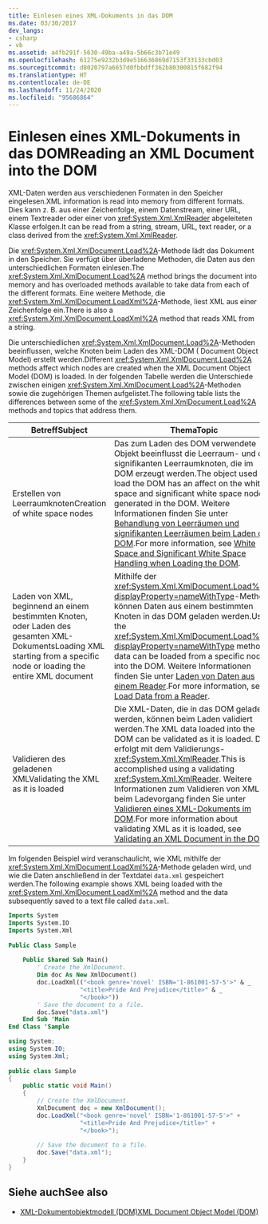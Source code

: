 ```yaml
---
title: Einlesen eines XML-Dokuments in das DOM
ms.date: 03/30/2017
dev_langs:
- csharp
- vb
ms.assetid: a4fb291f-5630-49ba-a49a-5b66c3b71e49
ms.openlocfilehash: 61275e9232b3d9e516636869d7153f33133cbd03
ms.sourcegitcommit: d8020797a6657d0fbbdff362b80300815f682f94
ms.translationtype: HT
ms.contentlocale: de-DE
ms.lasthandoff: 11/24/2020
ms.locfileid: "95686864"
---
```

# <a name="reading-an-xml-document-into-the-dom"></a><span data-ttu-id="031b8-102">Einlesen eines XML-Dokuments in das DOM</span><span class="sxs-lookup"><span data-stu-id="031b8-102">Reading an XML Document into the DOM</span></span>

<span data-ttu-id="031b8-103">XML-Daten werden aus verschiedenen Formaten in den Speicher eingelesen.</span><span class="sxs-lookup"><span data-stu-id="031b8-103">XML information is read into memory from different formats.</span></span> <span data-ttu-id="031b8-104">Dies kann z. B. aus einer Zeichenfolge, einem Datenstream, einer URL, einem Textreader oder einer von <xref:System.Xml.XmlReader> abgeleiteten Klasse erfolgen.</span><span class="sxs-lookup"><span data-stu-id="031b8-104">It can be read from a string, stream, URL, text reader, or a class derived from the <xref:System.Xml.XmlReader>.</span></span>  
  
 <span data-ttu-id="031b8-105">Die <xref:System.Xml.XmlDocument.Load%2A>-Methode lädt das Dokument in den Speicher. Sie verfügt über überladene Methoden, die Daten aus den unterschiedlichen Formaten einlesen.</span><span class="sxs-lookup"><span data-stu-id="031b8-105">The <xref:System.Xml.XmlDocument.Load%2A> method brings the document into memory and has overloaded methods available to take data from each of the different formats.</span></span> <span data-ttu-id="031b8-106">Eine weitere Methode, die <xref:System.Xml.XmlDocument.LoadXml%2A>-Methode, liest XML aus einer Zeichenfolge ein.</span><span class="sxs-lookup"><span data-stu-id="031b8-106">There is also a <xref:System.Xml.XmlDocument.LoadXml%2A> method that reads XML from a string.</span></span>  
  
 <span data-ttu-id="031b8-107">Die unterschiedlichen <xref:System.Xml.XmlDocument.Load%2A>-Methoden beeinflussen, welche Knoten beim Laden des XML-DOM ( Document Object Model) erstellt werden.</span><span class="sxs-lookup"><span data-stu-id="031b8-107">Different <xref:System.Xml.XmlDocument.Load%2A> methods affect which nodes are created when the XML Document Object Model (DOM) is loaded.</span></span> <span data-ttu-id="031b8-108">In der folgenden Tabelle werden die Unterschiede zwischen einigen <xref:System.Xml.XmlDocument.Load%2A>-Methoden sowie die zugehörigen Themen aufgelistet.</span><span class="sxs-lookup"><span data-stu-id="031b8-108">The following table lists the differences between some of the <xref:System.Xml.XmlDocument.Load%2A> methods and topics that address them.</span></span>  
  
|<span data-ttu-id="031b8-109">Betreff</span><span class="sxs-lookup"><span data-stu-id="031b8-109">Subject</span></span>|<span data-ttu-id="031b8-110">Thema</span><span class="sxs-lookup"><span data-stu-id="031b8-110">Topic</span></span>|  
|-------------|-----------|  
|<span data-ttu-id="031b8-111">Erstellen von Leerraumknoten</span><span class="sxs-lookup"><span data-stu-id="031b8-111">Creation of white space nodes</span></span>|<span data-ttu-id="031b8-112">Das zum Laden des DOM verwendete Objekt beeinflusst die Leerraum- und die signifikanten Leerraumknoten, die im DOM erzeugt werden.</span><span class="sxs-lookup"><span data-stu-id="031b8-112">The object used to load the DOM has an affect on the white space and significant white space nodes generated in the DOM.</span></span> <span data-ttu-id="031b8-113">Weitere Informationen finden Sie unter [Behandlung von Leerräumen und signifikanten Leerräumen beim Laden des DOM](white-space-and-significant-white-space-handling-when-loading-the-dom.md).</span><span class="sxs-lookup"><span data-stu-id="031b8-113">For more information, see [White Space and Significant White Space Handling when Loading the DOM](white-space-and-significant-white-space-handling-when-loading-the-dom.md).</span></span>|  
|<span data-ttu-id="031b8-114">Laden von XML, beginnend an einem bestimmten Knoten, oder Laden des gesamten XML-Dokuments</span><span class="sxs-lookup"><span data-stu-id="031b8-114">Loading XML starting from a specific node or loading the entire XML document</span></span>|<span data-ttu-id="031b8-115">Mithilfe der <xref:System.Xml.XmlDocument.Load%2A?displayProperty=nameWithType>-Methode können Daten aus einem bestimmten Knoten in das DOM geladen werden.</span><span class="sxs-lookup"><span data-stu-id="031b8-115">Using the <xref:System.Xml.XmlDocument.Load%2A?displayProperty=nameWithType> method data can be loaded from a specific node into the DOM.</span></span> <span data-ttu-id="031b8-116">Weitere Informationen finden Sie unter [Laden von Daten aus einem Reader](load-data-from-a-reader.md).</span><span class="sxs-lookup"><span data-stu-id="031b8-116">For more information, see [Load Data from a Reader](load-data-from-a-reader.md).</span></span>|  
|<span data-ttu-id="031b8-117">Validieren des geladenen XML</span><span class="sxs-lookup"><span data-stu-id="031b8-117">Validating the XML as it is loaded</span></span>|<span data-ttu-id="031b8-118">Die XML-Daten, die in das DOM geladen werden, können beim Laden validiert werden.</span><span class="sxs-lookup"><span data-stu-id="031b8-118">The XML data loaded into the DOM can be validated as it is loaded.</span></span> <span data-ttu-id="031b8-119">Dies erfolgt mit dem Validierungs-<xref:System.Xml.XmlReader>.</span><span class="sxs-lookup"><span data-stu-id="031b8-119">This is accomplished using a validating <xref:System.Xml.XmlReader>.</span></span> <span data-ttu-id="031b8-120">Weitere Informationen zum Validieren von XML beim Ladevorgang finden Sie unter [Validieren eines XML-Dokuments im DOM](validating-an-xml-document-in-the-dom.md).</span><span class="sxs-lookup"><span data-stu-id="031b8-120">For more information about validating XML as it is loaded, see [Validating an XML Document in the DOM](validating-an-xml-document-in-the-dom.md).</span></span>|  
  
 <span data-ttu-id="031b8-121">Im folgenden Beispiel wird veranschaulicht, wie XML mithilfe der <xref:System.Xml.XmlDocument.LoadXml%2A>-Methode geladen wird, und wie die Daten anschließend in der Textdatei `data.xml` gespeichert werden.</span><span class="sxs-lookup"><span data-stu-id="031b8-121">The following example shows XML being loaded with the <xref:System.Xml.XmlDocument.LoadXml%2A> method and the data subsequently saved to a text file called `data.xml`.</span></span>  
  
```vb  
Imports System  
Imports System.IO  
Imports System.Xml  
  
Public Class Sample  
  
    Public Shared Sub Main()  
        ' Create the XmlDocument.  
        Dim doc As New XmlDocument()  
        doc.LoadXml(("<book genre='novel' ISBN='1-861001-57-5'>" & _  
                    "<title>Pride And Prejudice</title>" & _  
                    "</book>"))  
        ' Save the document to a file.  
        doc.Save("data.xml")  
    End Sub 'Main  
End Class 'Sample  
```  
  
```csharp  
using System;  
using System.IO;  
using System.Xml;  
  
public class Sample  
{  
    public static void Main()  
    {  
        // Create the XmlDocument.  
        XmlDocument doc = new XmlDocument();  
        doc.LoadXml("<book genre='novel' ISBN='1-861001-57-5'>" +  
                    "<title>Pride And Prejudice</title>" +  
                    "</book>");  
  
        // Save the document to a file.  
        doc.Save("data.xml");  
    }  
}  
```  
  
## <a name="see-also"></a><span data-ttu-id="031b8-122">Siehe auch</span><span class="sxs-lookup"><span data-stu-id="031b8-122">See also</span></span>

- [<span data-ttu-id="031b8-123">XML-Dokumentobjektmodell (DOM)</span><span class="sxs-lookup"><span data-stu-id="031b8-123">XML Document Object Model (DOM)</span></span>](xml-document-object-model-dom.md)
